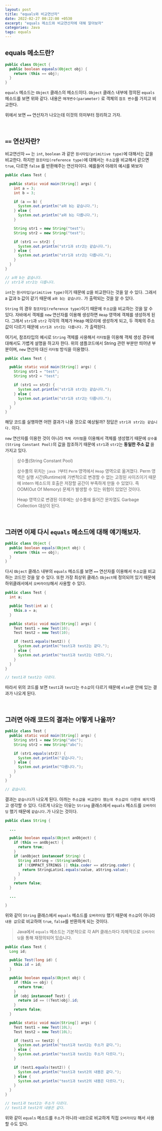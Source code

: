 ```yaml
---
layout: post
title: "equals와 비교연산자"
date: 2022-02-27 00:22:00 +0530
excerpt: "equals 메소드와 비교연산자에 대해 알아보자"
categories: Java
tags: equals
---
```


## equals 메소드란?

```java
public class Object {
  public boolean equeals(Object obj) {
    return (this == obj);
  }
}
```

`equals` 메소드는 `Object` 클래스의 메소드이다. `Object` 클래스 내부에 정의된 `equals` 메소드를 보면 위와 같다. 내용은 `매개변수(parameter)` 로 객체의 `참조 변수`를 가지고 비교한다.

위에서 보면 `==` 연산자가 나오는데 이것의 의미부터 정리하고 가자.

<br/>

## `==` 연산자란?

비교연산자 `==` 는 `int`, `boolean` 과 같은 `원시타입(primitive type)`에 대해서는 값을 비교한다.
하지만 `참조타입(reference type)`에 대해서는 `주소값`을 비교해서 같으면 `true`, 다르면 `false` 를 반환해주는 연산자이다. 예를들어 아래의 예시를 봐보자

```java
public class Test {

  public static void main(String[] args) {
    int a = 3;
    int b = 3;

    if (a == b) {
      System.out.println("a와 b는 같습니다.");
    } else {
      System.out.println("a와 b는 다릅니다.");
    }

    String str1 = new String("test");
    String str2 = new String("test");

    if (str1 == str2) {
      System.out.println("str1과 str2는 같습니다.");
    } else {
      System.out.println("str1과 str2는 다릅니다.");
    }
  }
}

// a와 b는 같습니다.
// str1과 str2는 다릅니다.
```

`int`는 `원시타입(primitive type)`이기 때문에 `값`을 비교한다는 것을 알 수 있다. 그래서 a 값과 b 값이 같기 때문에 `a와 b는 같습니다.` 가 출력되는 것을 알 수 있다.

`String` 의 경우 `참조타입(reference type)`이기 때문에 `주소값`을 비교하는 것을 알 수 있다. 자바에서 객체를 `new` 연산자를 이용해 생성하면 `Heap` 영역에 객체를 생성하게 된다. 그래서 `str1`과 `str2` 각각의 객체가 Heap 메모리에 생성하게 되고, 두 객체의 주소값이 다르기 때문에 `str1과 str2는 다릅나다.` 가 출력된다.

여기서, 참조타입의 예시로 `String` 객체를 사용해서 `리터럴`을 이용해 객체 생성 경우에 대해서도 가볍게 설명을 하고자 한다. 위의 샘플코드에서 String 관련 부분만 띄어낸 부분이며, `new` 연산자 대신 `리터럴` 방식을 이용했다.

```java
public class Test {

  public static void main(String[] args) {
    String str1 = "test";
    String str2 = "test";

    if (str1 == str2) {
      System.out.println("str1과 str2는 같습니다.");
    } else {
      System.out.println("str1과 str2는 다릅니다.");
    }
  }
}
```

해당 코드를 실행하면 어떤 결과가 나올 것으로 예상될까? 정답은 `str1과 str2는 같습니다.` 이다.

`new` 연산자를 이용한 것이 아니라 `객체 리터럴`을 이용해서 객체를 생성했기 때문에 `상수풀(String Constant Pool)`의 값을 참조하기 때문에 `str1`과 `str2`는 **동일한 주소 값** 을 가지고 있다.

> 상수풀(String Constant Pool)
>
> 상수풀의 위치는 `java 7`부터 `Perm` 영역에서 `Heap` 영역으로 옮겨졌다. Perm 영역은 실행 시간(Runtime)에 가변적으로 변경할 수 없는 고정된 사이즈이기 때문에 intern 메소드의 호출은 저장할 공간이 부족하게 만들 수 있었다. 즉 OOM(Out Of Memory) 문제가 발생할 수 있는 위험이 있었던 것이다.
>
> Heap 영역으로 변경된 이후에는 상수풀에 들어간 문자열도 Garbage Collection 대상이 된다.

<br/>

## 그러면 이제 다시 `equals` 메소드에 대해 얘기해보자.

```java
public class Object {
  public boolean equals(Object obj) {
    return (this == obj);
  }
}
```

다시 `Object` 클래스 내부의 `equals` 메소드를 보면 `==` 연산자를 이용해서 `주소값`을 비교하는 코드인 것을 알 수 있다. 또한 가장 최상위 클래스 `Object`에 정의되어 있기 때문에 하위클래서에서 `오버라이딩`해서 사용할 수 있다.

```java
public class Test {
  int a;

  public Test(int a) {
    this.a = a;
  }

  public static void main(String[] args) {
    Test test1 = new Test(10);
    Test test2 = new Test(10);

    if (test1.equals(test2)) {
      System.out.println("test1과 test2는 같다.");
    } else {
      System.out.println("test1과 test2는 다르다.");
    }
  }
}

// test1과 test2는 다르다.
```

따라서 위의 코드를 보면 `test1`과 `test2`는 `주소값`이 다르기 때문에 `else`문 안에 있는 결과가 나오게 된다.

<br/>

## 그러면 아래 코드의 결과는 어떻게 나올까?

```java
public class Test {
  public static void main(String[] args) {
    String str1 = new String("abc");
    String str2 = new String("abc");

    if (str1.equals(str2)) {
      System.out.println("같습니다.");
    } else {
      System.out.println("다릅니다.");
    }
  }
}

// 같습니다.
```

결과는 `같습니다`가 나오게 된다. 아까는 `주소값을 비교한다 했는데 주소값이 다른데 왜지?`라고 생각할 수 있다. 다르게 나오는 이유는 `String` 클래스에서 `equals` 메소드를 `오버라이딩` 했기 때문에 `같습니다.`가 나오는 것이다.

```java
public class String {

  ...

  public boolean equals(Object anObject) {
    if (this == anObject) {
      return true;
    }
    if (anObject instanceof String) {
      String aString = (String)anObject;
      if (!COMPACT_STRINGS || this.coder == aString.coder) {
        return StringLatin1.equals(value, aString.value);
      }
    }
    return false;
  }

  ...

}
```

위와 같이 `String` 클래스에서 `equals` 메소드를 `오버라이딩` 했기 때문에 `주소값`이 아니라 `내용 값`으로 비교하여 `true`, `false`를 반환하게 되는 것이다.

> Java에서 `equals` 메소드는 기본적으로 각 API 클래스마다 자체적으로 `오버라이딩`을 통해 재정의되어 있습니다.

```java
public class Test {
  Long id;

  public Test(long id) {
    this.id = id;
  }

  public boolean equals(Object obj) {
    if (this == obj) {
      return true;
    }
    if (obj instanceof Test) {
      return id == ((Test)obj).id;
    }
    return false;
  }

  public static void main(String[] args) {
    Test test1 = new Test(10L);
    Test test2 = new Test(10L);

    if (test1 == test2) {
      System.out.println("test1과 test2는 주소가 같다.");
    } else {
      System.out.println("test1과 test2는 주소가 다르다.");
    }

    if (test1.equals(test2)) {
      System.out.println("test1과 test2의 내용은 같다.");
    } else {
      System.out.println("test1과 test2의 내용은 다르다.");
    }
  }
}

// test1과 test2는 주소가 다르다.
// test1과 test2의 내용은 같다.
```

위와 같이 `equals` 메소드를 `주소`가 아니라 `내용`으로 비교하게 직접 `오버라이딩` 해서 사용할 수도 있다.
